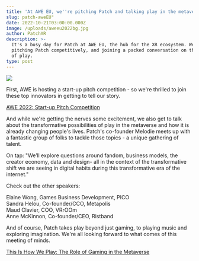 ```yaml
---
title: 'At AWE EU, we''re pitching Patch and talking play in the metaverse '
slug: patch-aweEU"
date: 2022-10-21T03:00:00.000Z
image: /uploads/aweeu2022bg.jpg
author: PatchXR
description: >-
  It's a busy day for Patch at AWE EU, the hub for the XR ecosystem. We're
  pitching Patch competitively, and joining a packed conversation on the power
  of play.
type: post
---
```


![](/uploads/aweeu2022bg.jpg)

First, AWE is hosting a start-up pitch competition - so we're thrilled to join these top innovators in getting to tell our story.

[AWE 2022: Start-up Pitch Competition](https://www.awexr.com/eu-2022/startup_pitch)

And while we're getting the nerves some excitement, we also get to talk about the transformative possibilities of play in the metaverse and how it is already changing people's lives. Patch's co-founder Melodie meets up with a fantastic group of folks to tackle those topics - a unique gathering of talent.

On tap: "We’ll explore questions around fandom, business models, the creator economy, data and design- all in the context of the transformative shift we are seeing in digital habits during this transformative era of the internet."

Check out the other speakers:

Elaine Wong, Games Business Development, PICO\
Sandra Helou, Co-founder/CCO, Metapolis\
Maud Clavier, COO, VRrOOm\
Anne McKinnon, Co-founder/CEO, Ristband

And of course, Patch takes play beyond just gaming, to playing music and exploring imagination. We're all looking forward to what comes of this meeting of minds.

[This Is How We Play: The Role of Gaming in the Metaverse](https://www.awexr.com/eu-2022/agenda/3115-this-is-how-we-play-the-role-of-gaming-in-the-meta)

